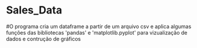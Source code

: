 # Sales_Data
  #O programa cria um dataframe a partir de um arquivo csv e aplica algumas funções das bibliotecas 'pandas' e 'matplotlib.pyplot' para vizualização de dados e contrução de gráficos
  
